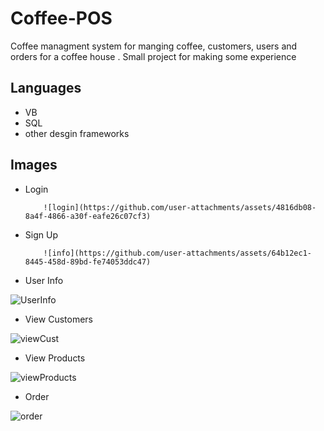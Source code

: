 # Coffee-POS
Coffee managment system for manging coffee, customers, users and orders for a coffee house . Small project for making some experience 

## Languages

- VB
- SQL
- other desgin frameworks

## Images
- Login

          ![login](https://github.com/user-attachments/assets/4816db08-8a4f-4866-a30f-eafe26c07cf3)
  
- Sign Up 

          ![info](https://github.com/user-attachments/assets/64b12ec1-8445-458d-89bd-fe74053ddc47)
  
- User Info
  
![UserInfo](https://github.com/user-attachments/assets/60fc083f-f117-4c39-8ce4-0798e581da73)

- View Customers
  
![viewCust](https://github.com/user-attachments/assets/93123274-f736-49a8-a1b9-a43a38ad3af7)

- View Products
  
![viewProducts](https://github.com/user-attachments/assets/9d317dab-3301-4d87-8f52-e534b2410bba)

- Order
  
![order](https://github.com/user-attachments/assets/0c7bda3c-c696-42c1-9f32-6f635c6376c8)
